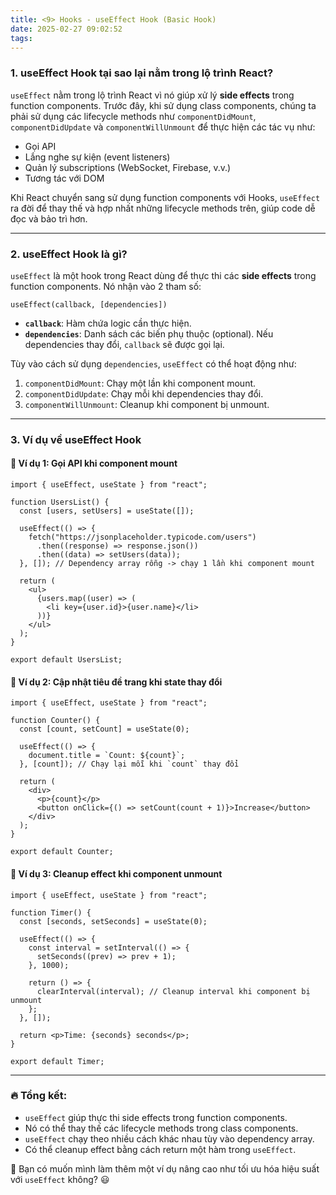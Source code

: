 ```yaml
---
title: <9> Hooks - useEffect Hook (Basic Hook)
date: 2025-02-27 09:02:52
tags:
---
```

### 1. **useEffect Hook tại sao lại nằm trong lộ trình React?**  
`useEffect` nằm trong lộ trình React vì nó giúp xử lý **side effects** trong function components. Trước đây, khi sử dụng class components, chúng ta phải sử dụng các lifecycle methods như `componentDidMount`, `componentDidUpdate` và `componentWillUnmount` để thực hiện các tác vụ như:  
- Gọi API  
- Lắng nghe sự kiện (event listeners)  
- Quản lý subscriptions (WebSocket, Firebase, v.v.)  
- Tương tác với DOM  

Khi React chuyển sang sử dụng function components với Hooks, `useEffect` ra đời để thay thế và hợp nhất những lifecycle methods trên, giúp code dễ đọc và bảo trì hơn.

---

### 2. **useEffect Hook là gì?**  
`useEffect` là một hook trong React dùng để thực thi các **side effects** trong function components. Nó nhận vào 2 tham số:  
```tsx
useEffect(callback, [dependencies])
```
- **`callback`**: Hàm chứa logic cần thực hiện.  
- **`dependencies`**: Danh sách các biến phụ thuộc (optional). Nếu dependencies thay đổi, `callback` sẽ được gọi lại.  

Tùy vào cách sử dụng `dependencies`, `useEffect` có thể hoạt động như:  
1. `componentDidMount`: Chạy một lần khi component mount.  
2. `componentDidUpdate`: Chạy mỗi khi dependencies thay đổi.  
3. `componentWillUnmount`: Cleanup khi component bị unmount.  

---

### 3. **Ví dụ về useEffect Hook**
#### 🔹 **Ví dụ 1: Gọi API khi component mount**
```tsx
import { useEffect, useState } from "react";

function UsersList() {
  const [users, setUsers] = useState([]);

  useEffect(() => {
    fetch("https://jsonplaceholder.typicode.com/users")
      .then((response) => response.json())
      .then((data) => setUsers(data));
  }, []); // Dependency array rỗng -> chạy 1 lần khi component mount

  return (
    <ul>
      {users.map((user) => (
        <li key={user.id}>{user.name}</li>
      ))}
    </ul>
  );
}

export default UsersList;
```

#### 🔹 **Ví dụ 2: Cập nhật tiêu đề trang khi state thay đổi**
```tsx
import { useEffect, useState } from "react";

function Counter() {
  const [count, setCount] = useState(0);

  useEffect(() => {
    document.title = `Count: ${count}`;
  }, [count]); // Chạy lại mỗi khi `count` thay đổi

  return (
    <div>
      <p>{count}</p>
      <button onClick={() => setCount(count + 1)}>Increase</button>
    </div>
  );
}

export default Counter;
```

#### 🔹 **Ví dụ 3: Cleanup effect khi component unmount**
```tsx
import { useEffect, useState } from "react";

function Timer() {
  const [seconds, setSeconds] = useState(0);

  useEffect(() => {
    const interval = setInterval(() => {
      setSeconds((prev) => prev + 1);
    }, 1000);

    return () => {
      clearInterval(interval); // Cleanup interval khi component bị unmount
    };
  }, []);

  return <p>Time: {seconds} seconds</p>;
}

export default Timer;
```

---
### 🔥 Tổng kết:
- `useEffect` giúp thực thi side effects trong function components.  
- Nó có thể thay thế các lifecycle methods trong class components.  
- `useEffect` chạy theo nhiều cách khác nhau tùy vào dependency array.  
- Có thể cleanup effect bằng cách return một hàm trong `useEffect`.

🚀 Bạn có muốn mình làm thêm một ví dụ nâng cao như tối ưu hóa hiệu suất với `useEffect` không? 😃